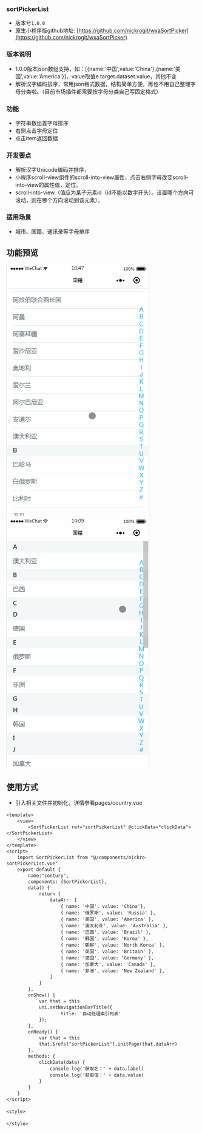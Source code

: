 
### sortPickerList

* 版本号`1.0.0`
* 原生小程序版github地址: [https://github.com/nickrogit/wxaSortPicker](https://github.com/nickrogit/wxaSortPicker)


### 版本说明

* 1.0.0版本json数组支持，如：[{name:'中国',value:'China'},{name:'美国',value:'America'}]，value取值e.target.dataset.value，其他不变
* 解析汉字编码排序，常用json格式数据，结构简单方便，再也不用自己整理字母分类啦。（目前市场插件都需要按字母分类自己写固定格式）


### 功能

* 字符串数组首字母排序
* 右侧点击字母定位
* 点击item返回数据

### 开发要点

* 解析汉字Unicode编码并排序，
* 小程序scroll-view组件的scroll-into-view属性，点击右侧字母改变scroll-into-view的属性值，定位。
* scroll-into-view（值应为某子元素id（id不能以数字开头）。设置哪个方向可滚动，则在哪个方向滚动到该元素），


### 适用场景

 * 城市、国籍、通讯录等字母排序
 
## 功能预览


![预览gif](imgs/demo.gif)
![预览2gif](imgs/demo2.gif)


## 使用方式

* 引入相关文件并初始化，详情参看pages/country.vue

```
<template>
	<view>
		<SortPickerList ref="sortPickerList" @clickData="clickData"></SortPickerList>
	</view>
</template>
<script>
	import SortPickerList from "@/components/nickro-sortPickerList.vue"
	export default {
		name:"contury",
		components: {SortPickerList},
		data() {
			return {
				dataArr: [
					{ name: '中国', value: 'China'},
					{ name: '俄罗斯', value: 'Russia' },
					{ name: '美国', value: 'America' },
					{ name: '澳大利亚', value: 'Australia' },
					{ name: '巴西', value: 'Brazil' },
					{ name: '韩国', value: 'Korea' },
					{ name: '朝鲜', value: 'North Korea' },
					{ name: '英国', value: 'Britain' },
					{ name: '德国', value: 'Germany' },
					{ name: '加拿大', value: 'Canada' },
					{ name: '非洲', value: 'New Zealand' },
				]
			}
		},
		onShow() {
			var that = this
			uni.setNavigationBarTitle({
					title: '自动处理索引列表'
			});
		},
		onReady() {
			var that = this
			that.$refs["sortPickerList"].initPage(that.dataArr)
		},
		methods: {
			clickData(data) {
				console.log('获取名：' + data.label)
				console.log('获取值：' + data.value)
			}
		}
	}
</script>

<style>
	
</style>

```


